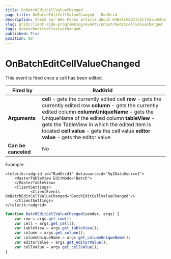```yaml
---
title: OnBatchEditCellValueChanged
page_title: OnBatchEditCellValueChanged - RadGrid
description: Check our Web Forms article about OnBatchEditCellValueChanged.
slug: grid/client-side-programming/events/onbatcheditcellvaluechanged
tags: onbatcheditcellvaluechanged
published: True
position: 80
---
```


# OnBatchEditCellValueChanged



This event is fired once a cell has been edited.


|  **Fired by**  | RadGrid |
| ------ | ------ |
| **Arguments** | **cell** - gets the currently edited cell **row** - gets the currently edited row **column** - gets the currently edited column **columnUniqueName** - gets the UniqueName of the edited column **tableView** - gets the TableView in which the edited item is located **cell value** - gets the cell value **editor value** - gets the editor value|
| **Can be canceled** |No|

Example:

````ASP.NET
<telerik:radgrid id="RadGrid1" datasourceid="SqlDataSource1">
    <MasterTableView EditMode="Batch">
    </MasterTableView>
    <ClientSettings>
           <ClientEvents OnBatchEditCellValueChanged="BatchEditCellValueChanged"/>
    </ClientSettings>
</telerik:radgrid>
````



````JavaScript
function BatchEditCellValueChanged(sender, args) {
    var row = args.get_row();
    var cell = args.get_cell();
    var tableView = args.get_tableView();
    var column = args.get_column();
    var columnUniqueName = args.get_columnUniqueName();
    var editorValue = args.get_editorValue();
    var cellValue = args.get_cellValue();
}
````


